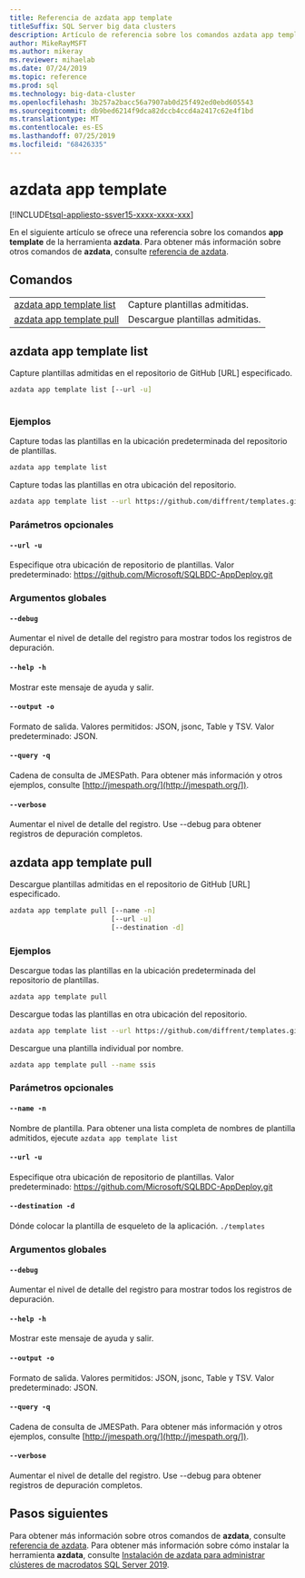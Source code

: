 ```yaml
---
title: Referencia de azdata app template
titleSuffix: SQL Server big data clusters
description: Artículo de referencia sobre los comandos azdata app template.
author: MikeRayMSFT
ms.author: mikeray
ms.reviewer: mihaelab
ms.date: 07/24/2019
ms.topic: reference
ms.prod: sql
ms.technology: big-data-cluster
ms.openlocfilehash: 3b257a2bacc56a7907ab0d25f492ed0ebd605543
ms.sourcegitcommit: db9bed6214f9dca82dccb4ccd4a2417c62e4f1bd
ms.translationtype: MT
ms.contentlocale: es-ES
ms.lasthandoff: 07/25/2019
ms.locfileid: "68426335"
---
```

# <a name="azdata-app-template"></a>azdata app template

[!INCLUDE[tsql-appliesto-ssver15-xxxx-xxxx-xxx](../includes/tsql-appliesto-ssver15-xxxx-xxxx-xxx.md)]

En el siguiente artículo se ofrece una referencia sobre los comandos **app template** de la herramienta **azdata**. Para obtener más información sobre otros comandos de **azdata**, consulte [referencia de azdata](reference-azdata.md).

## <a name="commands"></a>Comandos
|     |     |
| --- | --- |
[azdata app template list](#azdata-app-template-list) | Capture plantillas admitidas.
[azdata app template pull](#azdata-app-template-pull) | Descargue plantillas admitidas.
## <a name="azdata-app-template-list"></a>azdata app template list
Capture plantillas admitidas en el repositorio de GitHub [URL] especificado.
```bash
azdata app template list [--url -u] 
                         
```
### <a name="examples"></a>Ejemplos
Capture todas las plantillas en la ubicación predeterminada del repositorio de plantillas.
```bash
azdata app template list
```
Capture todas las plantillas en otra ubicación del repositorio.
```bash
azdata app template list --url https://github.com/diffrent/templates.git
```
### <a name="optional-parameters"></a>Parámetros opcionales
#### `--url -u`
Especifique otra ubicación de repositorio de plantillas. Valor predeterminado: https://github.com/Microsoft/SQLBDC-AppDeploy.git
### <a name="global-arguments"></a>Argumentos globales
#### `--debug`
Aumentar el nivel de detalle del registro para mostrar todos los registros de depuración.
#### `--help -h`
Mostrar este mensaje de ayuda y salir.
#### `--output -o`
Formato de salida.  Valores permitidos: JSON, jsonc, Table y TSV.  Valor predeterminado: JSON.
#### `--query -q`
Cadena de consulta de JMESPath. Para obtener más información y otros ejemplos, consulte [http://jmespath.org/](http://jmespath.org/]).
#### `--verbose`
Aumentar el nivel de detalle del registro. Use --debug para obtener registros de depuración completos.
## <a name="azdata-app-template-pull"></a>azdata app template pull
Descargue plantillas admitidas en el repositorio de GitHub [URL] especificado.
```bash
azdata app template pull [--name -n] 
                         [--url -u]  
                         [--destination -d]
```
### <a name="examples"></a>Ejemplos
Descargue todas las plantillas en la ubicación predeterminada del repositorio de plantillas.
```bash
azdata app template pull
```
Descargue todas las plantillas en otra ubicación del repositorio.
```bash
azdata app template list --url https://github.com/diffrent/templates.git
```
Descargue una plantilla individual por nombre.
```bash
azdata app template pull --name ssis            
```
### <a name="optional-parameters"></a>Parámetros opcionales
#### `--name -n`
Nombre de plantilla. Para obtener una lista completa de nombres de plantilla admitidos, ejecute `azdata app template list`
#### `--url -u`
Especifique otra ubicación de repositorio de plantillas. Valor predeterminado: https://github.com/Microsoft/SQLBDC-AppDeploy.git
#### `--destination -d`
Dónde colocar la plantilla de esqueleto de la aplicación.
`./templates`
### <a name="global-arguments"></a>Argumentos globales
#### `--debug`
Aumentar el nivel de detalle del registro para mostrar todos los registros de depuración.
#### `--help -h`
Mostrar este mensaje de ayuda y salir.
#### `--output -o`
Formato de salida.  Valores permitidos: JSON, jsonc, Table y TSV.  Valor predeterminado: JSON.
#### `--query -q`
Cadena de consulta de JMESPath. Para obtener más información y otros ejemplos, consulte [http://jmespath.org/](http://jmespath.org/]).
#### `--verbose`
Aumentar el nivel de detalle del registro. Use --debug para obtener registros de depuración completos.

## <a name="next-steps"></a>Pasos siguientes

Para obtener más información sobre otros comandos de **azdata**, consulte [referencia de azdata](reference-azdata.md). Para obtener más información sobre cómo instalar la herramienta **azdata**, consulte [Instalación de azdata para administrar clústeres de macrodatos SQL Server 2019](deploy-install-azdata.md).
